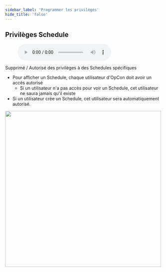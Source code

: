 ```yaml
---
sidebar_label: 'Programmer les privilèges'
hide_title: 'false'
---
```


## Privilèges Schedule

<figure>
    <audio
        controls
        src="audiobasic/SchedulePrivileges.mp3">
            Your browser does not support the
            <code>audio</code> element.
    </audio>
</figure>

 Supprimé / Autorisé des privilèges à des Schedules spécifiques
* Pour afficher un Schedule, chaque utilisateur d'OpCon doit avoir un accès autorisé
    * Si un utilisateur n'a pas accès pour voir un Schedule, cet utilisateur ne saura jamais qu'il existe
* Si un utilisateur crée un Schedule, cet utilisateur sera automatiquement autorisé.

<a href="imgbasic/311.png" target="_blank"><img src="imgbasic/311.png" width="500"></img></a>